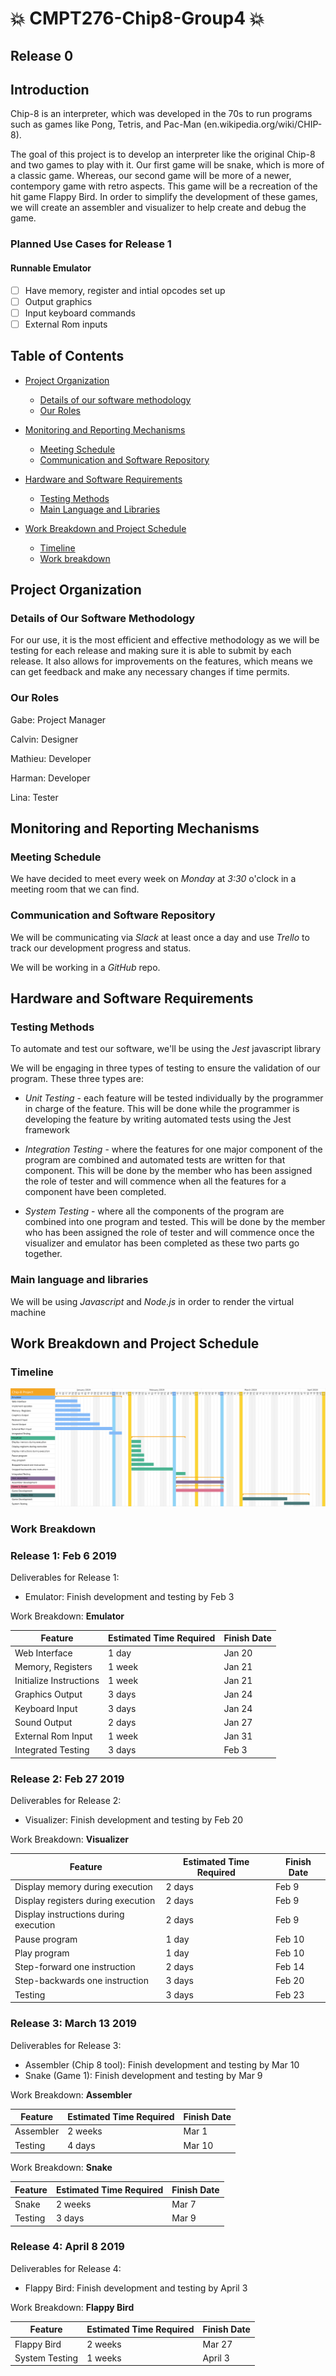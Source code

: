# :boom: CMPT276-Chip8-Group4 :boom:

## Release 0

## **Introduction** 

Chip-8 is an interpreter, which was developed in the 70s to run programs such as games like Pong, Tetris, and Pac-Man (en.wikipedia.org/wiki/CHIP-8).

The goal of this project is to develop an interpreter like the original Chip-8 and two games to play with it. Our first game will be snake, which is more of a classic game. Whereas, our second game will be more of a newer, contempory game with retro aspects. This game will be a recreation of the hit game Flappy Bird. In order to simplify the development of these games, we will create an assembler and visualizer to help create and debug the game.

### **Planned Use Cases for Release 1**
#### Runnable Emulator

- [ ] Have memory, register and intial opcodes set up
- [ ] Output graphics
- [ ] Input keyboard commands
- [ ] External Rom inputs

## **Table of Contents**

  - [Project Organization](#Project-Organization)
    - [Details of our software methodology](#Details-of-our-software-methodology)
    - [Our Roles](#Our-Roles)

  - [Monitoring and Reporting Mechanisms](#Monitoring-and-Reporting-Mechanisms)
    - [Meeting Schedule](#Meeting-Schedule)
    - [Communication and Software Repository](#Communication-and-Software-Repository)
  
  - [Hardware and Software Requirements](#Hardware-and-Software-Requirements)
    - [Testing Methods](#Testing-Methods)
    - [Main Language and Libraries](#Main-Language-and-Libraries)
  
  - [Work Breakdown and Project Schedule](#Work-Breakdown-and-Project-Schedule)
    - [Timeline](#Timeline)
    - [Work breakdown](#Work-breakdown)

## **Project Organization**

### Details of Our Software Methodology

For our use, it is the most efficient and effective methodology as we will be testing for each release and making sure it is able to submit by each release. It also allows for improvements on the features, which means we can get feedback and make any necessary changes if time permits. 

### Our Roles

Gabe: Project Manager

Calvin: Designer

Mathieu: Developer

Harman: Developer

Lina: Tester

## **Monitoring and Reporting Mechanisms**

### Meeting Schedule

We have decided to meet every week on *Monday* at *3:30* o'clock in a meeting room that we can find.

### Communication and Software Repository  
We will be communicating via *Slack* at least once a day and use *Trello* to track our development progress and status.  

We will be working in a *GitHub* repo.

## **Hardware and Software Requirements**

### Testing Methods

To automate and test our software, we'll be using the *Jest* javascript library 

We will be engaging in three types of testing to ensure the validation of our program. These three types are: 

- *Unit Testing* - each feature will be tested individually by the programmer in charge of the feature. This will be done while the programmer is developing the feature by writing automated tests using the Jest  framework
  
- *Integration Testing* - where the features for one major component of the program are combined and automated tests are written for that component. This will be done by the member who has been assigned the role of tester and will commence when all the features for a component have been completed.
  
- *System Testing* - where all the components of the program are combined into one program and tested. This will be done by the member who has been assigned the role of tester and will commence once the visualizer and emulator has been completed as these two parts go together.

### Main language and libraries

We will be using *Javascript* and *Node.js* in order to render the virtual machine

## **Work Breakdown and Project Schedule**

### Timeline

![Image of First Gantt Timeline](img/gantt_timeline.png)

### Work Breakdown

### **Release 1: Feb 6 2019**
Deliverables for Release 1:  
- Emulator: Finish development and testing by Feb 3 

Work Breakdown: **Emulator** 

| Feature                 | Estimated Time Required | Finish Date |
| ----------------------- | ----------------------- | ----------- |
| Web Interface           | 1 day                   | Jan 20      |
| Memory, Registers       | 1 week                  | Jan 21      |
| Initialize Instructions | 1 week                  | Jan 21      |
| Graphics Output         | 3 days                  | Jan 24      |
| Keyboard Input          | 3 days                  | Jan 24      |
| Sound Output            | 2 days                  | Jan 27      |
| External Rom Input      | 1 week                  | Jan 31      |
| Integrated Testing      | 3 days                  | Feb 3       |

### **Release 2: Feb 27 2019**
Deliverables for Release 2:  
- Visualizer: Finish development and testing by Feb 20

Work Breakdown: **Visualizer** 

| Feature                               | Estimated Time Required | Finish Date |
| ------------------------------------- | ----------------------- | ----------- |
| Display memory during execution       | 2 days                  | Feb 9       |
| Display registers during execution    | 2 days                  | Feb 9       |
| Display instructions during execution | 2 days                  | Feb 9       |
| Pause program                         | 1 day                   | Feb 10      |
| Play program                          | 1 day                   | Feb 10      |
| Step-forward one instruction          | 2 days                  | Feb 14      |
| Step-backwards one instruction        | 3 days                  | Feb 20      |
| Testing                               | 3 days                  | Feb 23      |

### **Release 3: March 13 2019**
Deliverables for Release 3:  
- Assembler (Chip 8 tool): Finish development and testing by Mar 10
- Snake (Game 1): Finish development and testing by Mar 9
  
Work Breakdown: **Assembler** 

| Feature   | Estimated Time Required | Finish Date |
| --------- | ----------------------- | ----------- |
| Assembler | 2 weeks                 | Mar 1       |
| Testing   | 4 days                  | Mar 10      |

Work Breakdown: **Snake** 

| Feature | Estimated Time Required | Finish Date |
| ------- | ----------------------- | ----------- |
| Snake   | 2 weeks                 | Mar 7       |
| Testing | 3 days                  | Mar 9       |


### **Release 4: April 8 2019**
Deliverables for Release 4:  
- Flappy Bird: Finish development and testing by April 3  

Work Breakdown: **Flappy Bird** 

| Feature        | Estimated Time Required | Finish Date |
| -------------- | ----------------------- | ----------- |
| Flappy Bird    | 2 weeks                 | Mar 27      |
| System Testing | 1 weeks                 | April 3     |